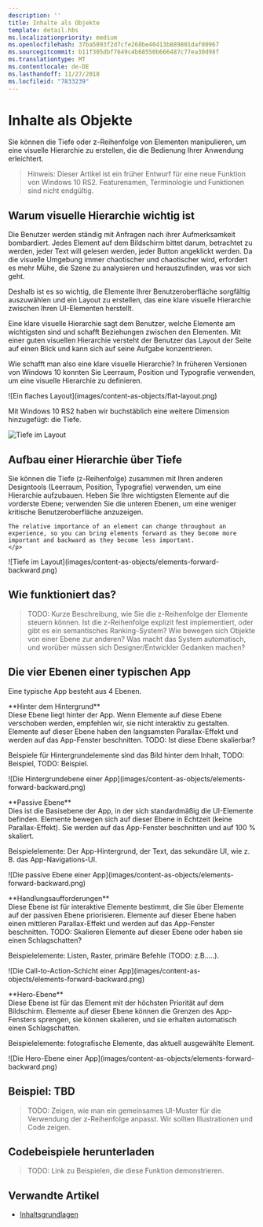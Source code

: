 ```yaml
---
description: ''
title: Inhalte als Objekte
template: detail.hbs
ms.localizationpriority: medium
ms.openlocfilehash: 37ba5093f2d7cfe268be40413b889801daf00967
ms.sourcegitcommit: b11f305dbf7649c4b68550b666487c77ea30d98f
ms.translationtype: MT
ms.contentlocale: de-DE
ms.lasthandoff: 11/27/2018
ms.locfileid: "7833239"
---
```

# <a name="content-as-objects"></a>Inhalte als Objekte

 

Sie können die Tiefe oder z-Reihenfolge von Elementen manipulieren, um eine visuelle Hierarchie zu erstellen, die die Bedienung Ihrer Anwendung erleichtert.  

> Hinweis: Dieser Artikel ist ein früher Entwurf für eine neue Funktion von Windows 10 RS2. Featurenamen, Terminologie und Funktionen sind nicht endgültig. 

## <a name="why-visual-hierarchy-is-important"></a>Warum visuelle Hierarchie wichtig ist

Die Benutzer werden ständig mit Anfragen nach ihrer Aufmerksamkeit bombardiert. Jedes Element auf dem Bildschirm bittet darum, betrachtet zu werden, jeder Text will gelesen werden, jeder Button angeklickt werden. Da die visuelle Umgebung immer chaotischer und chaotischer wird, erfordert es mehr Mühe, die Szene zu analysieren und herauszufinden, was vor sich geht.  

Deshalb ist es so wichtig, die Elemente Ihrer Benutzeroberfläche sorgfältig auszuwählen und ein Layout zu erstellen, das eine klare visuelle Hierarchie zwischen Ihren UI-Elementen herstellt. <!-- Every element is competing for the user's attention, and every time you add an element, you add a mental tax to the user. -->

Eine klare visuelle Hierarchie sagt dem Benutzer, welche Elemente am wichtigsten sind und schafft Beziehungen zwischen den Elementen. Mit einer guten visuellen Hierarchie versteht der Benutzer das Layout der Seite auf einen Blick und kann sich auf seine Aufgabe konzentrieren. 

<p></p>


<div class="side-by-side">
<div class="side-by-side-content">
  <div class="side-by-side-content-left">
  <p>Wie schafft man also eine klare visuelle Hierarchie? In früheren Versionen von Windows 10 konnten Sie Leerraum, Position und Typografie verwenden, um eine visuelle Hierarchie zu definieren. </p>
  </div>
  <div class="side-by-side-content-right">
    ![Ein flaches Layout](images/content-as-objects/flat-layout.png)
    
  </div>
</div>
</div>

Mit Windows 10 RS2 haben wir buchstäblich eine weitere Dimension hinzugefügt: die Tiefe. 

![Tiefe im Layout](images/content-as-objects/depth-in-layout2.png)


## <a name="use-depth-to-establish-a-hierarchy"></a>Aufbau einer Hierarchie über Tiefe 

<p></p>

<div class="side-by-side">
<div class="side-by-side-content">
  <div class="side-by-side-content-left">
     <p>Sie können die Tiefe (z-Reihenfolge) zusammen mit Ihren anderen Designtools (Leerraum, Position, Typografie) verwenden, um eine Hierarchie aufzubauen. Heben Sie Ihre wichtigsten Elemente auf die vorderste Ebene; verwenden Sie die unteren Ebenen, um eine weniger kritische Benutzeroberfläche anzuzeigen. 

    The relative importance of an element can change throughout an experience, so you can bring elements forward as they become more important and backward as they become less important. 
    </p>
  </div>
  <div class="side-by-side-content-right">
    ![Tiefe im Layout](images/content-as-objects/elements-forward-backward.png) 
    
  </div>
</div>
</div>

## <a name="how-does-it-work"></a>Wie funktioniert das?
> TODO: Kurze Beschreibung, wie Sie die z-Reihenfolge der Elemente steuern können. Ist die z-Reihenfolge explizit fest implementiert, oder gibt es ein semantisches Ranking-System? Wie bewegen sich Objekte von einer Ebene zur anderen? Was macht das System automatisch, und worüber müssen sich Designer/Entwickler Gedanken machen? 

## <a name="the-four-layers-of-a-typical-app-layers"></a>Die vier Ebenen einer typischen App

<p>Eine typische App besteht aus 4 Ebenen.</p>
<p></p>

<div class="side-by-side">
<div class="side-by-side-content">
  <div class="side-by-side-content-left">
  **Hinter dem Hintergrund** <br/>
Diese Ebene liegt hinter der App.  Wenn Elemente auf diese Ebene verschoben werden, empfehlen wir, sie nicht interaktiv zu gestalten. Elemente auf dieser Ebene haben den langsamsten Parallax-Effekt und werden auf das App-Fenster beschnitten. TODO: Ist diese Ebene skalierbar? 

<p>Beispiele für Hintergrundelemente sind das Bild hinter dem Inhalt, TODO: Beispiel, TODO: Beispiel.</p>
  </div>
  <div class="side-by-side-content-right">
    ![Die Hintergrundebene einer App](images/content-as-objects/elements-forward-backward.png)
    
  </div>
</div>
</div>

<p></p>

<div class="side-by-side">
<div class="side-by-side-content">
  <div class="side-by-side-content-left">
  **Passive Ebene** <br/>
Dies ist die Basisebene der App, in der sich standardmäßig die UI-Elemente befinden.  Elemente bewegen sich auf dieser Ebene in Echtzeit (keine Parallax-Effekt). Sie werden auf das App-Fenster beschnitten und auf 100 % skaliert. 

<p>Beispielelemente: Der App-Hintergrund, der Text, das sekundäre UI, wie z. B. das App-Navigations-UI.</p>
  </div>
  <div class="side-by-side-content-right">
    ![Die passive Ebene einer App](images/content-as-objects/elements-forward-backward.png)
    
  </div>
</div>
</div>

<p></p>

<div class="side-by-side">
<div class="side-by-side-content">
  <div class="side-by-side-content-left">
  **Handlungsaufforderungen** <br/>
Diese Ebene ist für interaktive Elemente bestimmt, die Sie über Elemente auf der passiven Ebene priorisieren. Elemente auf dieser Ebene haben einen mittleren Parallax-Effekt und werden auf das App-Fenster beschnitten. TODO: Skalieren Elemente auf dieser Ebene oder haben sie einen Schlagschatten?

<p>Beispielelemente: Listen, Raster, primäre Befehle (TODO: z.B.....).</p> 
  </div>
  <div class="side-by-side-content-right">
    ![Die Call-to-Action-Schicht einer App](images/content-as-objects/elements-forward-backward.png)
    
  </div>
</div>
</div>

<p></p>
<div class="side-by-side">
<div class="side-by-side-content">
  <div class="side-by-side-content-left">
  **Hero-Ebene** <br/>
Diese Ebene ist für das Element mit der höchsten Priorität auf dem Bildschirm.  Elemente auf dieser Ebene können die Grenzen des App-Fensters sprengen, sie können skalieren, und sie erhalten automatisch einen Schlagschatten.

<p>Beispielelemente: fotografische Elemente, das aktuell ausgewählte Element.</p>  
  </div>
  <div class="side-by-side-content-right">
    ![Die Hero-Ebene einer App](images/content-as-objects/elements-forward-backward.png)
    
  </div>
</div>
</div>



<!--
Depth is meaningful; it establishes visual and interactive hierarchy for users to efficiently complete tasks. Depth orients users in our system. 
-->

## <a name="example-tbd"></a>Beispiel: TBD
> TODO: Zeigen, wie man ein gemeinsames UI-Muster für die Verwendung der z-Reihenfolge anpasst. Wir sollten Illustrationen und Code zeigen. 

## <a name="download-the-code-samples"></a>Codebeispiele herunterladen
>TODO: Link zu Beispielen, die diese Funktion demonstrieren. 


## <a name="related-articles"></a>Verwandte Artikel
* [Inhaltsgrundlagen](../basics/content-basics.md)

